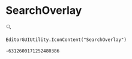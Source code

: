 # SearchOverlay
![](/img/SearchOverlay.png)

``` CSharp
EditorGUIUtility.IconContent("SearchOverlay")
```
```
-6312600171252480386
```
